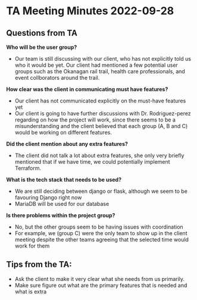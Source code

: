 # TA Meeting Minutes 2022-09-28

## Questions from TA

**Who will be the user group?**
- Our team is still discussing with our client, who has not explicitly told us who it would be yet. Our client had mentioned a few potential user groups such as the Okanagan rail trail, health care professionals, and event collborators around the trail.

**How clear was the client in communicating must have features?**
- Our client has not communicated explicitly on the must-have features yet
- Our client is going to have further discussions with Dr. Rodriguez-perez regarding on how the project will work, since there seems to be a misunderstanding and the client believed that each group (A, B and C) would be working on different features.

**Did the client mention about any extra features?**
- The client did not talk a lot about extra features, she only very briefly mentioned that if we have time, we could potentially implement Terraform.

**What is the tech stack that needs to be used?**
- We are still deciding between django or flask, although we seem to be favouring Django right now
- MariaDB will be used for our database

**Is there problems within the project group?**
- No, but the other groups seem to be having issues with coordination
- For example, we (group C) were the only team to show up in the client meeting despite the other teams agreeing that the selected time would work for them

## Tips from the TA:
- Ask the client to make it very clear what she needs from us primarily. 
- Make sure figure out what are the primary features that is needed and what is extra
